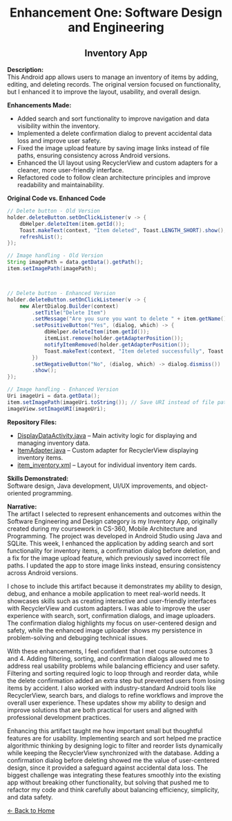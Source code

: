 <h1 align="center">Enhancement One: Software Design and Engineering</h1>
<h2 align="center">Inventory App</h2>

**Description:**  
This Android app allows users to manage an inventory of items by adding, editing, 
and deleting records. The original version focused on functionality, but I enhanced 
it to improve the layout, usability, and overall design.

**Enhancements Made:**  
- Added search and sort functionality to improve navigation and data visibility 
within the inventory.  
- Implemented a delete confirmation dialog to prevent accidental data loss and 
improve user safety.  
- Fixed the image upload feature by saving image links instead of file paths, 
ensuring consistency across Android versions.  
- Enhanced the UI layout using RecyclerView and custom adapters for a cleaner, more 
user-friendly interface.  
- Refactored code to follow clean architecture principles and improve readability 
and maintainability.   

**Original Code vs. Enhanced Code**
```java
// Delete button - Old Version
holder.deleteButton.setOnClickListener(v -> {
    dbHelper.deleteItem(item.getId());
    Toast.makeText(context, "Item deleted", Toast.LENGTH_SHORT).show();
    refreshList();
});

// Image handling - Old Version
String imagePath = data.getData().getPath(); 
item.setImagePath(imagePath);



// Delete button - Enhanced Version
holder.deleteButton.setOnClickListener(v -> {
    new AlertDialog.Builder(context)
        .setTitle("Delete Item")
        .setMessage("Are you sure you want to delete " + item.getName() + "?")
        .setPositiveButton("Yes", (dialog, which) -> {
            dbHelper.deleteItem(item.getId());
            itemList.remove(holder.getAdapterPosition());
            notifyItemRemoved(holder.getAdapterPosition());
            Toast.makeText(context, "Item deleted successfully", Toast.LENGTH_SHORT).show();
        })
        .setNegativeButton("No", (dialog, which) -> dialog.dismiss())
        .show();
});

// Image handling - Enhanced Version
Uri imageUri = data.getData();
item.setImagePath(imageUri.toString()); // Save URI instead of file path
imageView.setImageURI(imageUri);

```
**Repository Files:**  
- [DisplayDataActivity.java](https://github.com/mollysa/MollysaYim.github.io/blob/main/InventoryApp/app/src/main/java/com/zybooks/inventoryapp/DisplayDataActivity.java) – Main activity logic for displaying and managing inventory data.  
- [ItemAdapter.java](https://github.com/mollysa/MollysaYim.github.io/blob/main/InventoryApp/app/src/main/java/com/zybooks/inventoryapp/ItemAdapter.java) – Custom adapter for RecyclerView displaying inventory items.  
- [item_inventory.xml](https://github.com/mollysa/MollysaYim.github.io/blob/main/InventoryApp/app/src/main/res/layout/item_inventory.xml) – Layout for individual inventory item cards.  

**Skills Demonstrated:**  
Software design, Java development, UI/UX improvements, and object-oriented 
programming.

**Narrative:**  
The artifact I selected to represent enhancements and outcomes within the Software Engineering and Design category is my Inventory App,  originally created during my coursework in CS-360, Mobile Architecture and Programming. The project was developed in Android Studio using Java and SQLite. This week, I enhanced the application by adding search and sort functionality for inventory items, a confirmation dialog before deletion, and a fix for the image upload feature, which previously saved incorrect file paths. I updated the app to store image links instead, ensuring consistency across Android versions.

I chose to include this artifact because it demonstrates my ability to design, 
debug, and enhance a mobile application to meet real-world needs. It showcases 
skills such as creating interactive and user-friendly interfaces with RecyclerView 
and custom adapters. I was able to improve the user experience with search, sort, 
confirmation dialogs, and image uploaders. The confirmation dialog highlights my 
focus on user-centered design and safety, while the enhanced image uploader shows 
my persistence in problem-solving and debugging technical issues.

With these enhancements, I feel confident that I met course outcomes 3 and 4.
Adding filtering, sorting, and confirmation dialogs allowed me to address real 
usability problems while balancing efficiency and user safety. Filtering and 
sorting required logic to loop through and reorder data, while the delete 
confirmation added an extra step but prevented users from losing items by accident. 
I also worked with industry-standard Android tools like RecyclerView, search bars, 
and dialogs to refine workflows and improve the overall user experience. These 
updates show my ability to design and improve solutions that are both practical for 
users and aligned with professional development practices.

Enhancing this artifact taught me how important small but thoughtful features are 
for usability. Implementing search and sort helped me practice algorithmic thinking 
by designing logic to filter and reorder lists dynamically while keeping the 
RecyclerView synchronized with the database. Adding a confirmation dialog before 
deleting showed me the value of user-centered design, since it provided a safeguard 
against accidental data loss. The biggest challenge was integrating these features 
smoothly into the existing app without breaking other functionality, but solving 
that pushed me to refactor my code and think carefully about balancing efficiency, 
simplicity, and data safety.

[← Back to Home](index.md)

